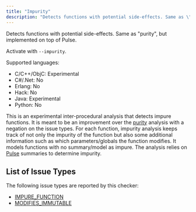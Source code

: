 ```yaml
---
title: "Impurity"
description: "Detects functions with potential side-effects. Same as \"purity\", but implemented on top of Pulse."
---
```


Detects functions with potential side-effects. Same as "purity", but implemented on top of Pulse.

Activate with `--impurity`.

Supported languages:

- C/C++/ObjC: Experimental
- C#/.Net: No
- Erlang: No
- Hack: No
- Java: Experimental
- Python: No

This is an experimental inter-procedural analysis that detects impure functions. It is meant to be an improvement over the [purity](/docs/next/checker-purity) analysis with a negation on the issue types. For each function, impurity analysis keeps track of not only the impurity of the function but also some additional information such as which parameters/globals the function modifies. It models functions with no summary/model as impure. The analysis relies on [Pulse](/docs/next/checker-pulse) summaries to determine impurity.

## List of Issue Types

The following issue types are reported by this checker:

- [IMPURE_FUNCTION](/docs/next/all-issue-types#impure_function)
- [MODIFIES_IMMUTABLE](/docs/next/all-issue-types#modifies_immutable)

